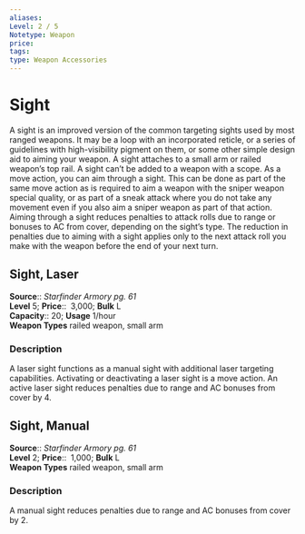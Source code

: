 ```yaml
---
aliases: 
Level: 2 / 5
Notetype: Weapon
price: 
tags: 
type: Weapon Accessories
---
```


# Sight

A sight is an improved version of the common targeting sights used by most ranged weapons. It may be a loop with an incorporated reticle, or a series of guidelines with high-visibility pigment on them, or some other simple design aid to aiming your weapon. A sight attaches to a small arm or railed weapon’s top rail. A sight can’t be added to a weapon with a scope. As a move action, you can aim through a sight. This can be done as part of the same move action as is required to aim a weapon with the sniper weapon special quality, or as part of a sneak attack where you do not take any movement even if you also aim a sniper weapon as part of that action. Aiming through a sight reduces penalties to attack rolls due to range or bonuses to AC from cover, depending on the sight’s type. The reduction in penalties due to aiming with a sight applies only to the next attack roll you make with the weapon before the end of your next turn.  

## Sight, Laser

**Source**:: _Starfinder Armory pg. 61_  
**Level** 5;
**Price**::  3,000; **Bulk** L  
**Capacity**:: 20; **Usage** 1/hour  
**Weapon Types** railed weapon, small arm

### Description

A laser sight functions as a manual sight with additional laser targeting capabilities. Activating or deactivating a laser sight is a move action. An active laser sight reduces penalties due to range and AC bonuses from cover by 4.

## Sight, Manual

**Source**:: _Starfinder Armory pg. 61_  
**Level** 2;
**Price**::  1,000; **Bulk** L  
**Weapon Types** railed weapon, small arm

### Description

A manual sight reduces penalties due to range and AC bonuses from cover by 2.
